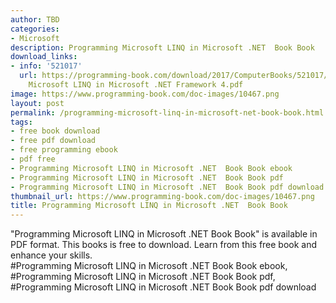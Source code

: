 ```yaml
---
author: TBD
categories:
- Microsoft
description: Programming Microsoft LINQ in Microsoft .NET  Book Book
download_links:
- info: '521017'
  url: https://programming-book.com/download/2017/ComputerBooks/521017/Programming
    Microsoft LINQ in Microsoft .NET Framework 4.pdf
image: https://www.programming-book.com/doc-images/10467.png
layout: post
permalink: /programming-microsoft-linq-in-microsoft-net-book-book.html
tags:
- free book download
- free pdf download
- free programming ebook
- pdf free
- Programming Microsoft LINQ in Microsoft .NET  Book Book ebook
- Programming Microsoft LINQ in Microsoft .NET  Book Book pdf
- Programming Microsoft LINQ in Microsoft .NET  Book Book pdf download
thumbnail_url: https://www.programming-book.com/doc-images/10467.png
title: Programming Microsoft LINQ in Microsoft .NET  Book Book
---
```


 
<div class="item-desc text-justify">
  "Programming Microsoft LINQ in Microsoft .NET  Book Book" is available in PDF format. This books is free to download. Learn from this free book and enhance your skills.
  <br>
  #Programming Microsoft LINQ in Microsoft .NET  Book Book ebook, #Programming Microsoft LINQ in Microsoft .NET  Book Book pdf, #Programming Microsoft LINQ in Microsoft .NET  Book Book pdf download
</div>